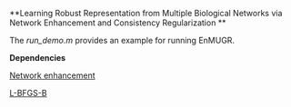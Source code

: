 **Learning Robust Representation from Multiple Biological Networks via Network Enhancement and Consistency Regularization **

The _run_demo.m_ provides an example for running EnMUGR.

**Dependencies**

[Network enhancement](http://snap.stanford.edu/ne/)

[L-BFGS-B](https://www.mathworks.com/matlabcentral/fileexchange/35104-lbfgsb--l-bfgs-b--mex-wrapper)

